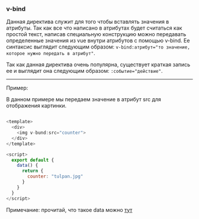 ### v-bind

Данная директива служит для того чтобы вставлять значения в атрибуты. Так как все что написано в атрибутах будет считаться как простой текст, написав специальную конструкцию можно передавать определенные значения из vue внутри атрибутов с помощью v-bind. Ее синтаксис выглядит следующим образом: `v-bind:атрибут="то значение, которое нужно передать в атрибут"`.

Так как данная директива очень популярна, существует краткая запись ее и выглядит она следующим образом: `:событие="действие"`.

---

Пример:

В данном примере мы передаем значение в атрибут src для отображения картинки.

```javascript

<template>
  <div>
    <img v-bund:src="counter">
  </div>
</template>

<script>
  export default {
    data() {
      return {
        counter: "tulpan.jpg"
      }
    }
  }
</script>

```

Примечание: прочитай, что такое data можно [тут][1]

[1]: Components-inside-vue-template/data.md
